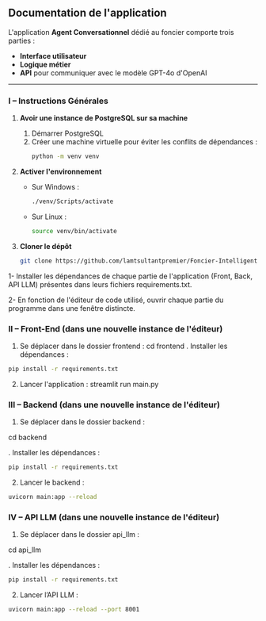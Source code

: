 ## Documentation de l'application

L'application **Agent Conversationnel** dédié au foncier comporte trois parties :
- **Interface utilisateur**  
- **Logique métier**  
- **API** pour communiquer avec le modèle GPT-4o d'OpenAI

---
### I – Instructions Générales

1. **Avoir une instance de PostgreSQL sur sa machine**
   1. Démarrer PostgreSQL
   2. Créer une machine virtuelle pour éviter les conflits de dépendances :
      ```bash
      python -m venv venv
      ```
    
2. **Activer l'environnement**
   - Sur Windows :
     ```bash
     ./venv/Scripts/activate
     ```
   - Sur Linux :
     ```bash
     source venv/bin/activate
     ```

3. **Cloner le dépôt**
   ```bash
   git clone https://github.com/lamtsultantpremier/Foncier-Intelligent.git

1- Installer les dépendances de chaque partie de l'application (Front, Back, API LLM) présentes dans leurs fichiers requirements.txt.

2- En fonction de l'éditeur de code utilisé, ouvrir chaque partie du programme dans une fenêtre distincte.

### II – Front-End (dans une nouvelle instance de l'éditeur)

1. Se déplacer dans le dossier frontend :
cd frontend
. Installer les dépendances :
```bash
pip install -r requirements.txt
```

2. Lancer l'application :
streamlit run main.py

### III – Backend (dans une nouvelle instance de l'éditeur)
1. Se déplacer dans le dossier backend :

cd backend

. Installer les dépendances :
```bash
pip install -r requirements.txt
```
2. Lancer le backend :

```bash
uvicorn main:app --reload
```
### IV – API LLM (dans une nouvelle instance de l'éditeur)

1. Se déplacer dans le dossier api_llm :

cd api_llm

. Installer les dépendances :
```bash
pip install -r requirements.txt
```

2. Lancer l’API LLM :
```bash
uvicorn main:app --reload --port 8001
```
